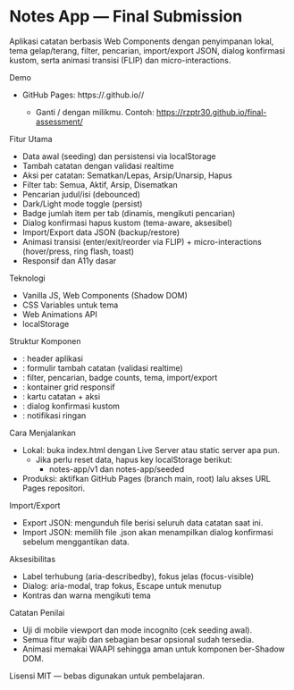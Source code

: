 # Notes App — Final Submission

Aplikasi catatan berbasis Web Components dengan penyimpanan lokal, tema gelap/terang, filter, pencarian, import/export JSON, dialog konfirmasi kustom, serta animasi transisi (FLIP) dan micro-interactions.

Demo
- GitHub Pages: https://<username>.github.io/<repo>/
  - Ganti <username>/<repo> dengan milikmu. Contoh: https://rzptr30.github.io/final-assessment/

Fitur Utama
- Data awal (seeding) dan persistensi via localStorage
- Tambah catatan dengan validasi realtime
- Aksi per catatan: Sematkan/Lepas, Arsip/Unarsip, Hapus
- Filter tab: Semua, Aktif, Arsip, Disematkan
- Pencarian judul/isi (debounced)
- Dark/Light mode toggle (persist)
- Badge jumlah item per tab (dinamis, mengikuti pencarian)
- Dialog konfirmasi hapus kustom (tema-aware, aksesibel)
- Import/Export data JSON (backup/restore)
- Animasi transisi (enter/exit/reorder via FLIP) + micro-interactions (hover/press, ring flash, toast)
- Responsif dan A11y dasar

Teknologi
- Vanilla JS, Web Components (Shadow DOM)
- CSS Variables untuk tema
- Web Animations API
- localStorage

Struktur Komponen
- <app-bar>: header aplikasi
- <note-form>: formulir tambah catatan (validasi realtime)
- <note-toolbar>: filter, pencarian, badge counts, tema, import/export
- <note-list>: kontainer grid responsif
- <note-item>: kartu catatan + aksi
- <confirm-dialog>: dialog konfirmasi kustom
- <toast-snackbar>: notifikasi ringan

Cara Menjalankan
- Lokal: buka index.html dengan Live Server atau static server apa pun.
  - Jika perlu reset data, hapus key localStorage berikut:
    - notes-app/v1 dan notes-app/seeded
- Produksi: aktifkan GitHub Pages (branch main, root) lalu akses URL Pages repositori.

Import/Export
- Export JSON: mengunduh file berisi seluruh data catatan saat ini.
- Import JSON: memilih file .json akan menampilkan dialog konfirmasi sebelum menggantikan data.

Aksesibilitas
- Label terhubung (aria-describedby), fokus jelas (focus-visible)
- Dialog: aria-modal, trap fokus, Escape untuk menutup
- Kontras dan warna mengikuti tema

Catatan Penilai
- Uji di mobile viewport dan mode incognito (cek seeding awal).
- Semua fitur wajib dan sebagian besar opsional sudah tersedia.
- Animasi memakai WAAPI sehingga aman untuk komponen ber-Shadow DOM.

Lisensi
MIT — bebas digunakan untuk pembelajaran.